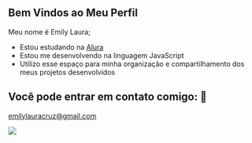 ## Bem Vindos ao Meu Perfil

Meu nome é Emily Laura;

- Estou estudando na [Alura](https://www.alura.com.br)
- Estou me desenvolvendo na linguagem JavaScript
- Utilizo esse espaço para minha organização e compartilhamento dos meus projetos desenvolvidos

## Você pode entrar em contato comigo: 📧
emilylauracruz@gmail.com

![](https://media.tenor.com/z1YT2LePMWkAAAAi/tkthao219-peach.gif)
